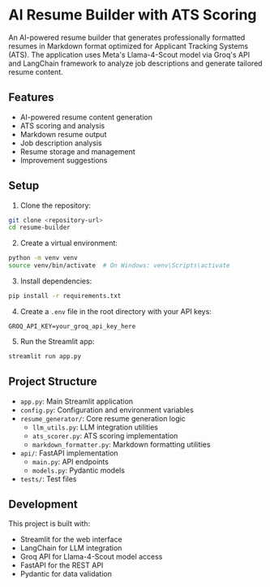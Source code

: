 # AI Resume Builder with ATS Scoring

An AI-powered resume builder that generates professionally formatted resumes in Markdown format optimized for Applicant Tracking Systems (ATS). The application uses Meta's Llama-4-Scout model via Groq's API and LangChain framework to analyze job descriptions and generate tailored resume content.

## Features

- AI-powered resume content generation
- ATS scoring and analysis
- Markdown resume output
- Job description analysis
- Resume storage and management
- Improvement suggestions

## Setup

1. Clone the repository:
```bash
git clone <repository-url>
cd resume-builder
```

2. Create a virtual environment:
```bash
python -m venv venv
source venv/bin/activate  # On Windows: venv\Scripts\activate
```

3. Install dependencies:
```bash
pip install -r requirements.txt
```

4. Create a `.env` file in the root directory with your API keys:
```
GROQ_API_KEY=your_groq_api_key_here
```

5. Run the Streamlit app:
```bash
streamlit run app.py
```

## Project Structure

- `app.py`: Main Streamlit application
- `config.py`: Configuration and environment variables
- `resume_generator/`: Core resume generation logic
  - `llm_utils.py`: LLM integration utilities
  - `ats_scorer.py`: ATS scoring implementation
  - `markdown_formatter.py`: Markdown formatting utilities
- `api/`: FastAPI implementation
  - `main.py`: API endpoints
  - `models.py`: Pydantic models
- `tests/`: Test files

## Development

This project is built with:
- Streamlit for the web interface
- LangChain for LLM integration
- Groq API for Llama-4-Scout model access
- FastAPI for the REST API
- Pydantic for data validation
